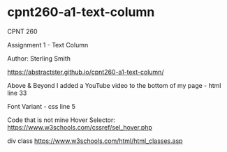# cpnt260-a1-text-column

CPNT 260

Assignment 1 - Text Column

Author: Sterling Smith

https://abstractster.github.io/cpnt260-a1-text-column/

Above & Beyond
I added a YouTube video to the bottom of my page - html line 33

Font Variant - css line 5

Code that is not mine 
Hover Selector:
    https://www.w3schools.com/cssref/sel_hover.php

div class
    https://www.w3schools.com/html/html_classes.asp



